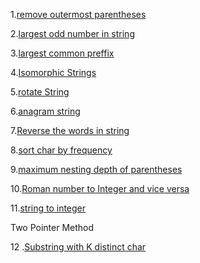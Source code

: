 1.[remove outermost parentheses](https://leetcode.com/problems/remove-outermost-parentheses/solutions/3551123/solution/)

2.[largest odd number in string](https://leetcode.com/problems/largest-odd-number-in-string/submissions/1524196397/)

3.[largest common preffix](https://leetcode.com/problems/longest-common-prefix/)

4.[Isomorphic Strings](https://leetcode.com/problems/isomorphic-strings/submissions/1525263470/)

5.[rotate String](https://leetcode.com/problems/rotate-string/submissions/1526185962/)

6.[anagram string](https://leetcode.com/problems/valid-anagram/description/)

7.[Reverse the words in string](https://leetcode.com/problems/reverse-words-in-a-string/description/)

8.[sort char by frequency](https://leetcode.com/problems/sort-characters-by-frequency/)

9.[maximum nesting depth of parentheses](https://leetcode.com/problems/maximum-nesting-depth-of-the-parentheses/)

10.[Roman number to Integer and vice versa](https://leetcode.com/problems/roman-to-integer/)

11.[string to integer](https://leetcode.com/problems/string-to-integer-atoi/submissions/1535991069/)

Two Pointer Method 

12 .[Substring with K distinct char](https://www.geeksforgeeks.org/problems/count-number-of-substrings4528/1?utm_source=youtube&utm_medium=collab_striver_ytdescription&utm_campaign=count-number-of-substrings)
